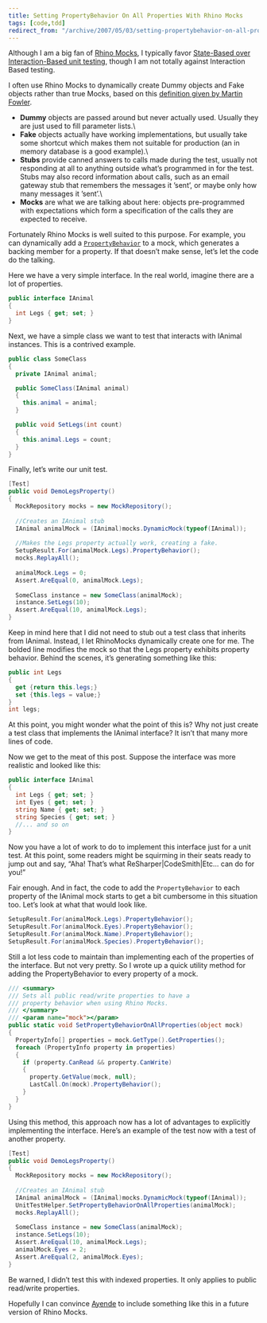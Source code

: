 ```yaml
---
title: Setting PropertyBehavior On All Properties With Rhino Mocks
tags: [code,tdd]
redirect_from: "/archive/2007/05/03/setting-propertybehavior-on-all-properties-with-rhino-mocks.aspx/"
---
```


Although I am a big fan of [Rhino
Mocks](http://www.ayende.com/projects/rhino-mocks.aspx "Rhino Mocks Website"),
I typically favor [State-Based over Interaction-Based unit
testing](http://www.benpryor.com/blog/index.php?/archives/28-State-based-vs.-Interaction-based-Unit-Testing.html "State-Based vs Interaction Based unit testing"),
though I am not totally against Interaction Based testing.

I often use Rhino Mocks to dynamically create Dummy objects and Fake
objects rather than true Mocks, based on this [definition given by
Martin
Fowler](http://www.martinfowler.com/articles/mocksArentStubs.html#TheDifferenceBetweenMocksAndStubs "Difference Between Mocks and Stubs").

-   **Dummy** objects are passed around but never actually used. Usually
    they are just used to fill parameter lists.\
-   **Fake** objects actually have working implementations, but usually
    take some shortcut which makes them not suitable for production (an
    in memory database is a good example).\
-   **Stubs** provide canned answers to calls made during the test,
    usually not responding at all to anything outside what’s programmed
    in for the test. Stubs may also record information about calls, such
    as an email gateway stub that remembers the messages it ’sent’, or
    maybe only how many messages it ’sent’.\
-   **Mocks** are what we are talking about here: objects pre-programmed
    with expectations which form a specification of the calls they are
    expected to receive.

Fortunately Rhino Mocks is well suited to this purpose. For example, you
can dynamically add a
[`PropertyBehavior`](http://www.ayende.com/Wiki/(S(erm2hwr3glqunji0xzztohaz))/Rhino+Mocks+Properties.ashx "Property Behavior Docs")
to a mock, which generates a backing member for a property. If that
doesn’t make sense, let’s let the code do the talking.

Here we have a very simple interface. In the real world, imagine there
are a lot of properties.

```csharp
public interface IAnimal
{
  int Legs { get; set; }
}
```

Next, we have a simple class we want to test that interacts with IAnimal
instances. This is a contrived example.

```csharp
public class SomeClass
{
  private IAnimal animal;

  public SomeClass(IAnimal animal)
  {
    this.animal = animal;
  }

  public void SetLegs(int count)
  {
    this.animal.Legs = count;
  }
}
```

Finally, let’s write our unit test.

```csharp
[Test]
public void DemoLegsProperty()
{
  MockRepository mocks = new MockRepository();
  
  //Creates an IAnimal stub    
  IAnimal animalMock = (IAnimal)mocks.DynamicMock(typeof(IAnimal));
  
  //Makes the Legs property actually work, creating a fake.
  SetupResult.For(animalMock.Legs).PropertyBehavior();
  mocks.ReplayAll();
    
  animalMock.Legs = 0;
  Assert.AreEqual(0, animalMock.Legs);
    
  SomeClass instance = new SomeClass(animalMock);
  instance.SetLegs(10);
  Assert.AreEqual(10, animalMock.Legs);
}
```

Keep in mind here that I did not need to stub out a test class that
inherits from IAnimal. Instead, I let RhinoMocks dynamically create one
for me. The bolded line modifies the mock so that the Legs property
exhibits property behavior. Behind the scenes, it’s generating something
like this:

```csharp
public int Legs
{
  get {return this.legs;}
  set {this.legs = value;}
}
int legs;
```

At this point, you might wonder what the point of this is? Why not just
create a test class that implements the IAnimal interface? It isn’t that
many more lines of code.

Now we get to the meat of this post. Suppose the interface was more
realistic and looked like this:

```csharp
public interface IAnimal
{
  int Legs { get; set; }
  int Eyes { get; set; }
  string Name { get; set; }
  string Species { get; set; }
  //... and so on
}
```

Now you have a lot of work to do to implement this interface just for a
unit test. At this point, some readers might be squirming in their seats
ready to jump out and say, “Aha! That’s what ReSharper|CodeSmith|Etc...
can do for you!”

Fair enough. And in fact, the code to add the `PropertyBehavior` to each
property of the IAnimal mock starts to get a bit cumbersome in this
situation too. Let’s look at what that would look like.

```csharp
SetupResult.For(animalMock.Legs).PropertyBehavior();
SetupResult.For(animalMock.Eyes).PropertyBehavior();
SetupResult.For(animalMock.Name).PropertyBehavior();
SetupResult.For(animalMock.Species).PropertyBehavior();
```

Still a lot less code to maintain than implementing each of the
properties of the interface. But not very pretty. So I wrote up a quick
utility method for adding the PropertyBehavior to every property of a
mock.

```csharp
/// <summary>
/// Sets all public read/write properties to have a 
/// property behavior when using Rhino Mocks.
/// </summary>
/// <param name="mock"></param>
public static void SetPropertyBehaviorOnAllProperties(object mock)
{
  PropertyInfo[] properties = mock.GetType().GetProperties();
  foreach (PropertyInfo property in properties)
  {
    if (property.CanRead && property.CanWrite)
    {
      property.GetValue(mock, null);
      LastCall.On(mock).PropertyBehavior();
    }
  }
}
```

Using this method, this approach now has a lot of advantages to
explicitly implementing the interface. Here’s an example of the test now
with a test of another property.

```csharp
[Test]
public void DemoLegsProperty()
{
  MockRepository mocks = new MockRepository();
  
  //Creates an IAnimal stub    
  IAnimal animalMock = (IAnimal)mocks.DynamicMock(typeof(IAnimal));
  UnitTestHelper.SetPropertyBehaviorOnAllProperties(animalMock);
  mocks.ReplayAll();
    
  SomeClass instance = new SomeClass(animalMock);
  instance.SetLegs(10);
  Assert.AreEqual(10, animalMock.Legs);
  animalMock.Eyes = 2;
  Assert.AreEqual(2, animalMock.Eyes);
}
```

Be warned, I didn’t test this with indexed properties. It only applies
to public read/write properties.

Hopefully I can convince
[Ayende](http://www.ayende.com/ "Ayende’s Blog") to include something
like this in a future version of Rhino Mocks.

